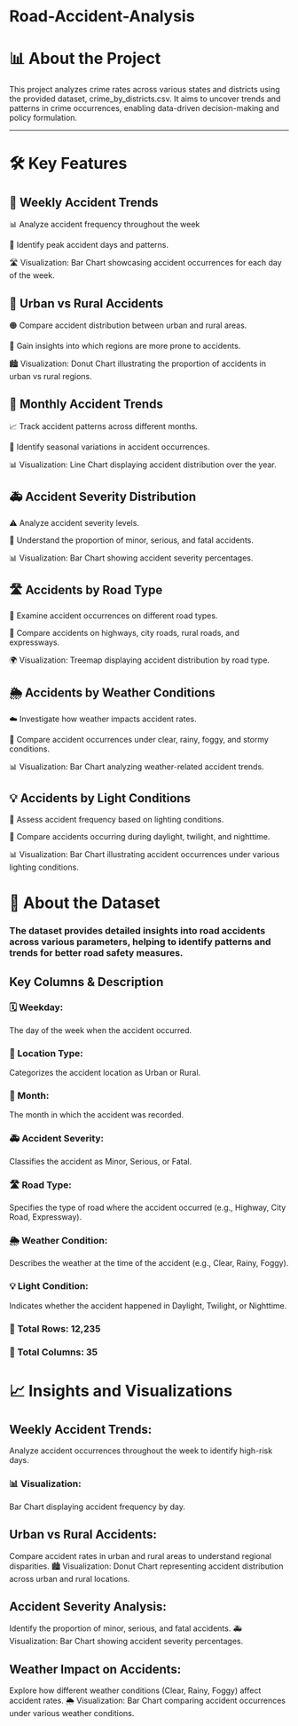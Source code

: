 # Road-Accident-Analysis
# 📊 About the Project

This project analyzes crime rates across various states and districts using the provided dataset, crime_by_districts.csv. It aims to uncover trends and patterns in crime occurrences, enabling data-driven decision-making and policy formulation.

_ _ _
# 🛠️ Key Features

## 🚦 Weekly Accident Trends

 📊 Analyze accident frequency throughout the week

🔹 Identify peak accident days and patterns.

🛣 Visualization: Bar Chart showcasing accident occurrences for each day of the week.



## 🌆 Urban vs Rural Accidents

🟠 Compare accident distribution between urban and rural areas.

🔹 Gain insights into which regions are more prone to accidents.

🏙️ Visualization: Donut Chart illustrating the proportion of accidents in urban vs rural regions.



## 📅 Monthly Accident Trends

📈 Track accident patterns across different months.

🔹 Identify seasonal variations in accident occurrences.

📊 Visualization: Line Chart displaying accident distribution over the year.



## 🚑 Accident Severity Distribution

⚠️ Analyze accident severity levels.

🔹 Understand the proportion of minor, serious, and fatal accidents.

📊 Visualization: Bar Chart showing accident severity percentages.



## 🛣️ Accidents by Road Type

🚗 Examine accident occurrences on different road types.

🔹 Compare accidents on highways, city roads, rural roads, and expressways.

🌍 Visualization: Treemap displaying accident distribution by road type.



## 🌦️ Accidents by Weather Conditions

☁️ Investigate how weather impacts accident rates.

🔹 Compare accident occurrences under clear, rainy, foggy, and stormy conditions.

📊 Visualization: Bar Chart analyzing weather-related accident trends.



## 💡 Accidents by Light Conditions

🔦 Assess accident frequency based on lighting conditions.

🔹 Compare accidents occurring during daylight, twilight, and nighttime.

📊 Visualization: Bar Chart illustrating accident occurrences under various lighting conditions.




# 📂 About the Dataset

### The dataset provides detailed insights into road accidents across various parameters, helping to identify patterns and trends for better road safety measures.

## Key Columns & Description

### 🗓️ Weekday: 
The day of the week when the accident occurred.

### 🌆 Location Type: 
Categorizes the accident location as Urban or Rural.

### 📅 Month: 
The month in which the accident was recorded.
### 🚑 Accident Severity:
Classifies the accident as Minor, Serious, or Fatal.
### 🛣️ Road Type: 
Specifies the type of road where the accident occurred (e.g., Highway, City Road, Expressway).
### 🌦️ Weather Condition:
Describes the weather at the time of the accident (e.g., Clear, Rainy, Foggy).
### 💡 Light Condition: 
Indicates whether the accident happened in Daylight, Twilight, or Nighttime.
### 📌 Total Rows: 12,235
### 📌 Total Columns: 35

# 📈 Insights and Visualizations
## Weekly Accident Trends: 
Analyze accident occurrences throughout the week to identify high-risk days.
### 📊 Visualization: 
Bar Chart displaying accident frequency by day.

## Urban vs Rural Accidents: 
Compare accident rates in urban and rural areas to understand regional disparities.
🏙️ Visualization: Donut Chart representing accident distribution across urban and rural locations.

## Accident Severity Analysis: 
Identify the proportion of minor, serious, and fatal accidents.
🚑 Visualization: Bar Chart showing accident severity percentages.

## Weather Impact on Accidents: 
Explore how different weather conditions (Clear, Rainy, Foggy) affect accident rates.
🌦 Visualization: Bar Chart comparing accident occurrences under various weather conditions.


















